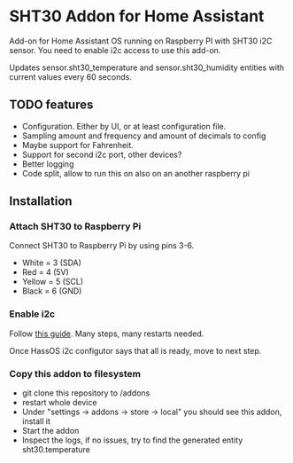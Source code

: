 # SHT30 Addon for Home Assistant

Add-on for Home Assistant OS running on Raspberry PI with SHT30 i2C sensor. You need to enable i2c access
to use this add-on.

Updates sensor.sht30_temperature and sensor.sht30_humidity entities with current values every 60 seconds.

## TODO features
- Configuration. Either by UI, or at least configuration file.
- Sampling amount and frequency and amount of decimals to config
- Maybe support for Fahrenheit.
- Support for second i2c port, other devices?
- Better logging
- Code split, allow to run this on also on an another raspberry pi

## Installation

### Attach SHT30 to Raspberry Pi

Connect SHT30 to Raspberry Pi by using pins 3-6.
- White = 3 (SDA)
- Red = 4 (5V)
- Yellow = 5 (SCL)
- Black = 6 (GND)

### Enable i2c

Follow [this guide](https://community.home-assistant.io/t/add-on-hassos-i2c-configurator/264167). Many steps, many restarts needed.

Once HassOS i2c configutor says that all is ready, move to next step.

### Copy this addon to filesystem

- git clone this repository to /addons
- restart whole device
- Under "settings -> addons -> store -> local" you should see this addon, install it
- Start the addon
- Inspect the logs, if no issues, try to find the generated entity sht30.temperature
